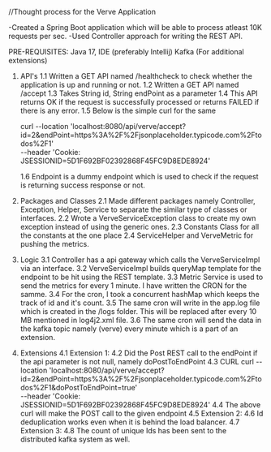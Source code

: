 //Thought process for the Verve Application

-Created a Spring Boot application which will be able to process atleast 10K requests per sec.
-Used Controller approach for writing the REST API.

PRE-REQUISITES:
Java 17, 
IDE (preferably Intellij)
Kafka (For additional extensions)

1. API's
    1.1 Written a GET API named /healthcheck to check whether the application is up and running or not.
    1.2 Written a GET API named /accept 
    1.3 Takes String id, String endPoint as a parameter
    1.4 This API returns OK if the request is successfully processed or returns FAILED if there is any error.
    1.5 Below is the simple curl for the same

    curl --location 'localhost:8080/api/verve/accept?id=2&endPoint=https%3A%2F%2Fjsonplaceholder.typicode.com%2Ftodos%2F1' \
    --header 'Cookie: JSESSIONID=5D1F692BF02392868F45FC9D8EDE8924'

    1.6 Endpoint is a dummy endpoint which is used to check if the request is returning success response or not.

2. Packages and Classes
    2.1 Made different packages namely Controller, Exception, Helper, Service to separate the similar type of classes or interfaces.
    2.2 Wrote a VerveServiceException class to create my own exception instead of using the generic ones.
    2.3 Constants Class for all the constants at the one place
    2.4 ServiceHelper and VerveMetric for pushing the metrics.

3. Logic
    3.1 Controller has a api gateway which calls the VerveServiceImpl via an interface.
    3.2 VerveServiceImpl builds queryMap template for the endpoint to be hit using the REST template.
    3.3 Metric Service is used to send the metrics for every 1 minute. I have written the CRON for the samme. 
    3.4 For the cron, I took a concurrent hashMap which keeps the track of id and it's count.
    3.5 The same cron will write in the app.log file which is created in the /logs folder. This will be replaced after every 10 MB mentioned in log4j2.xml file.
    3.6 The same cron will send the data in the kafka topic namely (verve) every minute which is a part of an extension.

4. Extensions
    4.1 Extension 1:
    4.2 Did the Post REST call to the endPoint if the api parameter is not null, namely doPostToEndPoint
    4.3 CURL 
    curl --location 'localhost:8080/api/verve/accept?id=2&endPoint=https%3A%2F%2Fjsonplaceholder.typicode.com%2Ftodos%2F1&doPostToEndPoint=true' \
    --header 'Cookie: JSESSIONID=5D1F692BF02392868F45FC9D8EDE8924'
    4.4 The above curl will make the POST call to the given endpoint
    4.5 Extension 2:
    4.6 Id deduplication works even when it is behind the load balancer.
    4.7 Extension 3:
    4.8 The count of unique Ids has been sent to the distributed kafka system as well.


